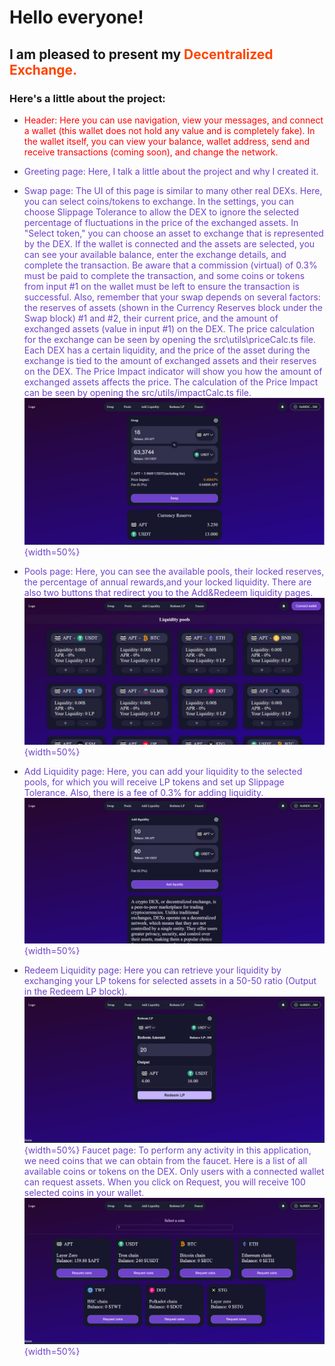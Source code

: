 # Hello everyone!

## I am pleased to present my <span style="color:orangered">Decentralized Exchange<span>.

### Here's a little about the project:

- <span style="color:red">Header:
  Here you can use navigation, view your messages, and connect a wallet (this wallet does not hold any value and is completely fake). In the wallet itself, you can view your balance, wallet address, send and receive transactions (coming soon), and change the network.

- <span style="color:#6e42ca">Greeting page<span>:
  Here, I talk a little about the project and why I created it.
- <span style="color:#6e42ca">Swap page<span>:
  The UI of this page is similar to many other real DEXs. Here, you can select coins/tokens to exchange. In the settings, you can choose Slippage Tolerance to allow the DEX to ignore the selected percentage of fluctuations in the price of the exchanged assets. In "Select token," you can choose an asset to exchange that is represented by the DEX. If the wallet is connected and the assets are selected, you can see your available balance, enter the exchange details, and complete the transaction. Be aware that a commission (virtual) of 0.3% must be paid to complete the transaction, and some coins or tokens from input #1 on the wallet must be left to ensure the transaction is successful. Also, remember that your swap depends on several factors: the reserves of assets (shown in the Currency Reserves block under the Swap block) #1 and #2, their current price, and the amount of exchanged assets (value in input #1) on the DEX. The price calculation for the exchange can be seen by opening the src\utils\priceCalc.ts file. Each DEX has a certain liquidity, and the price of the asset during the exchange is tied to the amount of exchanged assets and their reserves on the DEX. The Price Impact indicator will show you how the amount of exchanged assets affects the price. The calculation of the Price Impact can be seen by opening the src/utils/impactCalc.ts file.
  ![Swap page](https://github.com/Puishoanton/Crypto-Decentralized-Exchange/blob/master/src/assets/readme_imgs/swap.jpg){width=50%}
- <span style="color:#6e42ca">Pools page<span>: Here, you can see the available pools, their locked reserves, the percentage of annual rewards,and your locked liquidity. There are also two buttons that redirect you to the Add&Redeem liquidity pages.
  ![Pools page](https://github.com/Puishoanton/Crypto-Decentralized-Exchange/blob/master/src/assets/readme_imgs/pools.jpg){width=50%}
- <span style="color:#6e42ca">Add Liquidity page<span>:
  Here, you can add your liquidity to the selected pools, for which you will receive LP tokens and set up Slippage Tolerance. Also, there is a fee of 0.3% for adding liquidity.
  ![Add Liquidity page](https://github.com/Puishoanton/Crypto-Decentralized-Exchange/blob/master/src/assets/readme_imgs/add.jpg){width=50%}
- <span style="color:#6e42ca">Redeem Liquidity page<span>:
  Here you can retrieve your liquidity by exchanging your LP tokens for selected assets in a 50-50 ratio (Output in the Redeem LP block).
  ![Redeem Liquidity page](https://github.com/Puishoanton/Crypto-Decentralized-Exchange/blob/master/src/assets/readme_imgs/remove.jpg){width=50%}
  <span style="color:#6e42ca">Faucet page<span>: To perform any activity in this application, we need coins that we can obtain from the faucet. Here is a list of all available coins or tokens on the DEX. Only users with a connected wallet can request assets. When you click on Request, you will receive 100 selected coins in your wallet.
  ![Redeem Liquidity page](https://github.com/Puishoanton/Crypto-Decentralized-Exchange/blob/master/src/assets/readme_imgs/faucet.jpg){width=50%}
